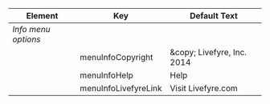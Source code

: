 ---
---

<a id="section_sf1_sbw_sy"></a>

<table id="table_cl2_sbw_sy"> 
 <tgroup cols="3"> 
  <colspec colnum="1" colname="col1" /> 
  <colspec colnum="2" colname="col2" /> 
  <colspec colnum="3" colname="col3" /> 
  <thead> 
   <tr> 
    <th class="entry"> Element </th> 
    <th class="entry"> Key </th> 
    <th class="entry"> Default Text </th> 
   </tr> 
  </thead> 
  <tbody> 
   <tr> 
    <td> <i>Info menu options</i> </td> 
    <td></td> 
    <td></td> 
   </tr> 
   <tr> 
    <td></td> 
    <td> <span class="codeph"> menuInfoCopyright </span> </td> 
    <td> &amp;copy; Livefyre, Inc. 2014 </td> 
   </tr> 
   <tr> 
    <td></td> 
    <td> <span class="codeph"> menuInfoHelp </span> </td> 
    <td> Help </td> 
   </tr> 
   <tr> 
    <td></td> 
    <td> <span class="codeph"> menuInfoLivefyreLink </span> </td> 
    <td> Visit Livefyre.com </td> 
   </tr> 
  </tbody> 
 </tgroup> 
</table>

